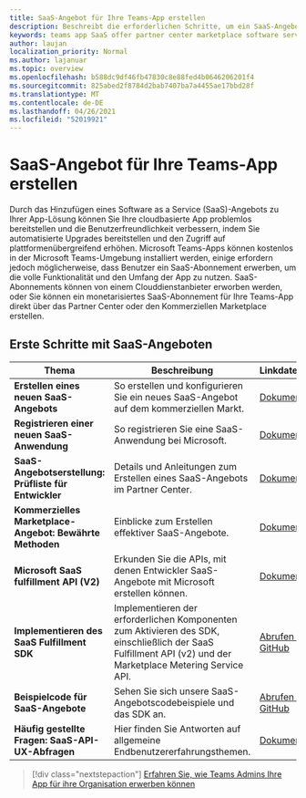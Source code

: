```yaml
---
title: SaaS-Angebot für Ihre Teams-App erstellen
description: Beschreibt die erforderlichen Schritte, um ein SaaS-Angebot teil einer Teams App-Erfahrung eines Drittanbieters zu machen.
keywords: teams app SaaS offer partner center marketplace software service
author: laujan
localization_priority: Normal
ms.author: lajanuar
ms.topic: overview
ms.openlocfilehash: b588dc9df46fb47830c8e88fed4b0646206201f4
ms.sourcegitcommit: 825abed2f8784d2bab7407ba7a4455ae17bbd28f
ms.translationtype: MT
ms.contentlocale: de-DE
ms.lasthandoff: 04/26/2021
ms.locfileid: "52019921"
---
```

# <a name="create-a-saas-offer-for-your-teams-app"></a>SaaS-Angebot für Ihre Teams-App erstellen

Durch das Hinzufügen eines Software as a Service (SaaS)-Angebots zu Ihrer App-Lösung können Sie Ihre cloudbasierte App problemlos bereitstellen und die Benutzerfreundlichkeit verbessern, indem Sie automatisierte Upgrades bereitstellen und den Zugriff auf plattformenübergreifend erhöhen. Microsoft Teams-Apps können kostenlos in der Microsoft Teams-Umgebung installiert werden, einige erfordern jedoch möglicherweise, dass Benutzer ein SaaS-Abonnement erwerben, um die volle Funktionalität und den Umfang der App zu nutzen. SaaS-Abonnements können von einem Clouddienstanbieter erworben werden, oder Sie können ein monetarisiertes SaaS-Abonnement für Ihre Teams-App direkt über das Partner Center oder den Kommerziellen Marketplace erstellen.

## <a name="getting-started-with-saas-offers"></a>Erste Schritte mit SaaS-Angeboten

| Thema | Beschreibung| Linkdatenbank |
|------|-------------|------|
|**Erstellen eines neuen SaaS-Angebots**|So erstellen und konfigurieren Sie ein neues SaaS-Angebot auf dem kommerziellen Markt.| [Dokumentation](/azure/marketplace/partner-center-portal/create-new-saas-offer)|
|**Registrieren einer neuen SaaS-Anwendung** | So registrieren Sie eine SaaS-Anwendung bei Microsoft.| [Dokumentation](/azure/marketplace/partner-center-portal/pc-saas-registration)|
|**SaaS-Angebotserstellung: Prüfliste für Entwickler**| Details und Anleitungen zum Erstellen eines SaaS-Angebots im Partner Center.| [Dokumentation](/azure/marketplace/partner-center-portal/offer-creation-checklist)|
|**Kommerzielles Marketplace-Angebot: Bewährte Methoden** |Einblicke zum Erstellen effektiver SaaS-Angebote.|[Dokumentation](/azure/marketplace/gtm-offer-listing-best-practices)|
|**Microsoft SaaS fulfillment API (V2)** | Erkunden Sie die APIs, mit denen Entwickler SaaS-Angebote mit Microsoft erstellen können.| [Dokumentation](/azure/marketplace/partner-center-portal/pc-saas-fulfillment-api-v2) |
|**Implementieren des SaaS Fulfillment SDK**| Implementieren der erforderlichen Komponenten zum Aktivieren des SDK, einschließlich der SaaS Fulfillment API (v2) und der Marketplace Metering Service API.| [Abrufen auf GitHub](https://github.com/Azure/Microsoft-commercial-marketplace-transactable-SaaS-offer-SDK/blob/master/docs/Installation-Instructions.md) |
|**Beispielcode für SaaS-Angebote**| Sehen Sie sich unsere SaaS-Angebotscodebeispiele und das SDK an.| [Abrufen auf GitHub](https://github.com/Azure/Microsoft-commercial-marketplace-transactable-SaaS-offer-SDK)|
| **Häufig gestellte Fragen: SaaS-API-UX-Abfragen** | Hier finden Sie Antworten auf allgemeine Endbenutzererfahrungsthemen.| [Dokumentation](/azure/marketplace/partner-center-portal/saas-fulfillment-apis-faq) |

> [!div class="nextstepaction"]
> [Erfahren Sie, wie Teams Admins Ihre App für ihre Organisation erwerben können](/MicrosoftTeams/purchase-third-party-apps)

